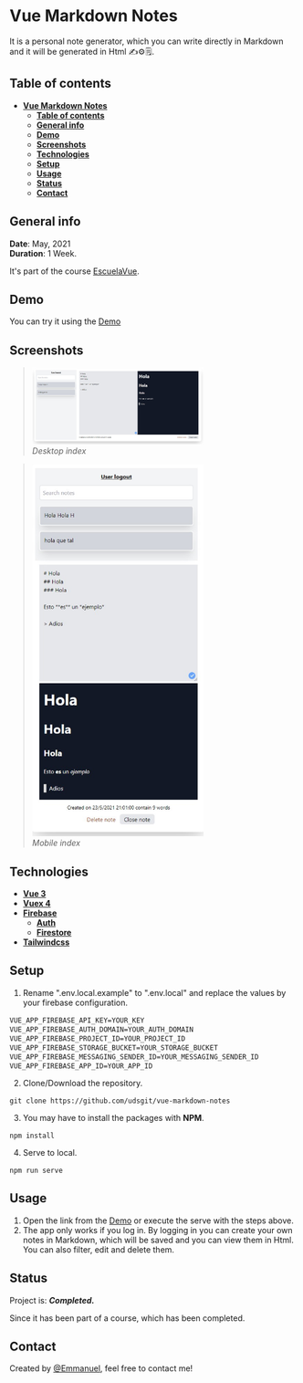 # **Vue Markdown Notes**

It is a personal note generator, which you can write directly in Markdown and it will be generated in Html ✍⚙️🗒.

## **Table of contents**

- [**Vue Markdown Notes**](#vue-markdown-notes)
    - [**Table of contents**](#table-of-contents)
    - [**General info**](#general-info)
    - [**Demo**](#demo)
    - [**Screenshots**](#screenshots)
    - [**Technologies**](#technologies)
    - [**Setup**](#setup)
    - [**Usage**](#usage)
    - [**Status**](#status)
    - [**Contact**](#contact)

## **General info**

**Date**: May, 2021  
**Duration**: 1 Week.

It's part of the course [EscuelaVue](https://escuelavue.es/).

## **Demo**

You can try it using the [Demo](https://vue-markdown-notes.netlify.app/)

## **Screenshots**

> <img src="images_repo/desktop.jpg" width="300"/><br><i>Desktop index</i>

> <img src="images_repo/mobile.jpg" width="300"/><br><i>Mobile index</i>

## **Technologies**

- [**Vue 3**](https://v3.vuejs.org/)
- [**Vuex 4**](https://next.vuex.vuejs.org/)
- [**Firebase**](https://firebase.google.com/)
  - [**Auth**](https://firebase.google.com/docs/auth)
  - [**Firestore**](https://firebase.google.com/docs/firestore)
- [**Tailwindcss**](https://tailwindcss.com/)

## **Setup**

1. Rename ".env.local.example" to ".env.local" and replace the values by your firebase configuration.

```console
VUE_APP_FIREBASE_API_KEY=YOUR_KEY
VUE_APP_FIREBASE_AUTH_DOMAIN=YOUR_AUTH_DOMAIN
VUE_APP_FIREBASE_PROJECT_ID=YOUR_PROJECT_ID
VUE_APP_FIREBASE_STORAGE_BUCKET=YOUR_STORAGE_BUCKET
VUE_APP_FIREBASE_MESSAGING_SENDER_ID=YOUR_MESSAGING_SENDER_ID
VUE_APP_FIREBASE_APP_ID=YOUR_APP_ID
```

2. Clone/Download the repository.

```console
git clone https://github.com/udsgit/vue-markdown-notes
```

3. You may have to install the packages with **NPM**.

```console
npm install
```

4. Serve to local.

```console
npm run serve
```

## **Usage**

1. Open the link from the [Demo](https://vue-markdown-notes.netlify.app/) or execute the serve with the steps above.
2. The app only works if you log in. By logging in you can create your own notes in Markdown, which will be saved and you can view them in Html. You can also filter, edit and delete them.

## **Status**

Project is: **_Completed._**

Since it has been part of a course, which has been completed.

## **Contact**

Created by [@Emmanuel](https://www.linkedin.com/in/emagleza/), feel free to contact me!

